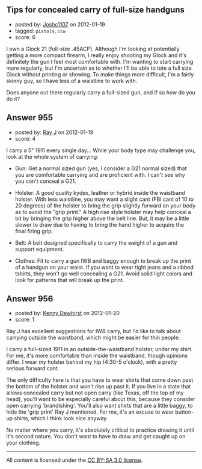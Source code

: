 ## Tips for concealed carry of full-size handguns

- posted by: [Joshc1107](https://stackexchange.com/users/-1/69-joshc1107) on 2012-01-19
- tagged: `pistols`, `ccw`
- score: 6

I own a Glock 21 (full-size .45ACP).  Although I'm looking at potentially getting a more compact firearm, I really enjoy shooting my Glock and it's definitely the gun I feel most comfortable with.  I'm wanting to start carrying more regularly, but I'm uncertain as to whether I'll be able to tote a full size Glock without printing or showing.  To make things more difficult, I'm a fairly skinny guy, so I have less of a waistline to work with.

Does anyone out there regularly carry a full-sized gun, and if so how do you do it?


## Answer 955

- posted by: [Ray J](https://stackexchange.com/users/-1/166-ray-j) on 2012-01-19
- score: 4

I carry a 5" 1911 every single day...  While your body type may challenge you, look at the whole system of carrying:

 - Gun:  Get a normal sized gun (yes, I consider a G21 normal sized) that you are comfortable carrying and are proficient with.  I can't see why you can't conceal a G21.

 - Holster:  A good quality kydex, leather or hybrid inside the waistband holster.  With less waistline, you may want a slight cant (FBI cant of 10 to 20 degrees) of the holster to bring the grip slightly forward on your body as to avoid the "grip print."  A high rise style holster may help conceal a bit by bringing the grip higher above the belt line.  But, it may be a little slower to draw due to having to bring the hand higher to acquire the final firing grip.  

 - Belt:  A belt designed specifically to carry the weight of a gun and support equipment.

 - Clothes:  Fit to carry a gun IWB and baggy enough to break up the print of a handgun on your waist.  If you want to wear tight jeans and a ribbed tshirts, they won't go well concealing a G21.  Avoid solid light colors and look for patterns that will break up the print. 


## Answer 956

- posted by: [Kenny Dewhirst](https://stackexchange.com/users/-1/363-kenny-dewhirst) on 2012-01-20
- score: 1

Ray J has excellent suggestions for IWB carry, but I'd like to talk about carrying outside the waistband, which might be easier for thin people.

I carry a full-sized 1911 in an outside-the-waistband holster, under my shirt. For me, it's more comfortable than inside the waistband, though opinions differ. I wear my holster behind my hip (4:30-5 o'clock), with a pretty serious forward cant.

The only difficulty here is that you have to wear shirts that come down past the bottom of the holster and won't rise up past it. If you live in a state that allows concealed carry but not open carry (like Texas, off the top of my head), you'll want to be especially careful about this, because they consider open carrying 'brandishing'. You'll also want shirts that are a little baggy, to hide the 'grip print' Ray J mentioned. For me, it's an excuse to wear button-up shirts, which I think look nice anyway.

No matter where you carry, it's absolutely critical to practice drawing it until it's second nature. You don't want to have to draw and get caught up on your clothing.



---

All content is licensed under the [CC BY-SA 3.0 license](https://creativecommons.org/licenses/by-sa/3.0/).
